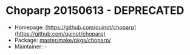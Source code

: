 # Choparp 20150613 - DEPRECATED
 - Homepage: [https://github.com/quinot/choparp](https://github.com/quinot/choparp)
 - Package: [master/make/pkgs/choparp/](https://github.com/Freetz-NG/freetz-ng/tree/master/make/pkgs/choparp/)
 - Maintainer: -

